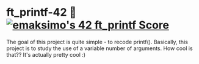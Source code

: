 # ft_printf-42 :memo: &nbsp; <a href="https://github.com/JaeSeoKim/badge42"><img src="https://badge42.vercel.app/api/v2/cldj7z84000110gl2ubikd2sh/project/2944396" alt="emaksimo's 42 ft_printf Score" /></a>

The goal of this project is quite simple - to recode printf(). Basically, this project is to study the use of a variable number of arguments. How cool is that?? It's actually pretty cool :)
